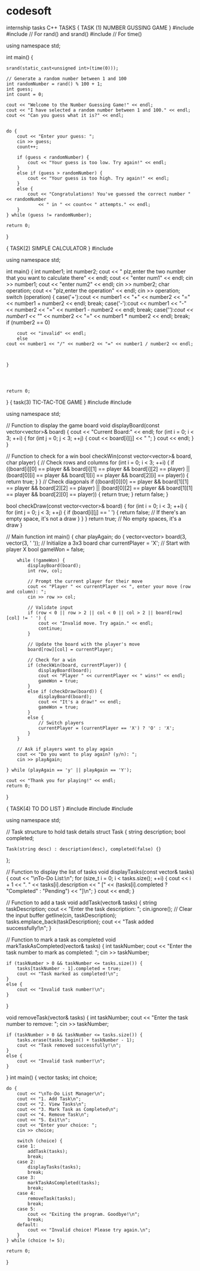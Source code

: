 # codesoft
internship tasks
C++ TASKS
{  TASK (1) NUMBER GUSSING GAME  }
#include <iostream>
#include <cstdlib>  // For rand() and srand()
#include <ctime>    // For time()

using namespace std;

int main() {
   
    srand(static_cast<unsigned int>(time(0)));

    // Generate a random number between 1 and 100
    int randomNumber = rand() % 100 + 1;
    int guess;
    int count = 0;

    cout << "Welcome to the Number Guessing Game!" << endl;
    cout << "I have selected a random number between 1 and 100." << endl;
    cout << "Can you guess what it is?" << endl;

    
    do {
        cout << "Enter your guess: ";
        cin >> guess;
        count++;

        if (guess < randomNumber) {
            cout << "Your guess is too low. Try again!" << endl;
        }
        else if (guess > randomNumber) {
            cout << "Your guess is too high. Try again!" << endl;
        }
        else {
            cout << "Congratulations! You've guessed the correct number " << randomNumber
                << " in " << count<< " attempts." << endl;
        }
    } while (guess != randomNumber);

    return 0;
}





{  TASK(2) SIMPLE CALCULATOR  }
#include <iostream>
  
using namespace std;

int main() {
    int number1;
    int number2;
    cout << " plz,enter the two number that you want to calculate there" << endl;
    cout << "enter num1" << endl;
    cin >> number1;
    cout << "enter num2" << endl;
    cin >> number2;
    char operation;
    cout << "plz,enter the operation" << endl;
    cin >> operation;
    switch (operation)
    {
    case('+'):cout << number1 << "+" << number2 << "=" << number1 + number2 << endl;
        break;
    case('-'):cout << number1 << "-" << number2 << "=" << number1 - number2 << endl;
        break;
    case('*'):cout << number1 << "*" << number2 << "=" << number1 * number2 << endl;
        break;
        if (number2 == 0)
           
        
        cout << "invalid" << endl;
        else
    cout << number1 << "/" << number2 << "=" << number1 / number2 << endl;
        
        
   
    }
    
   
    

    return 0;
}
{   task(3)  TIC-TAC-TOE GAME  }
#include <iostream>
#include <vector>

using namespace std;

// Function to display the game board
void displayBoard(const vector<vector<char>>& board) {
    cout << "Current Board:" << endl;
    for (int i = 0; i < 3; ++i) {
        for (int j = 0; j < 3; ++j) {
            cout << board[i][j] << " ";
        }
        cout << endl;
    }
}

// Function to check for a win
bool checkWin(const vector<vector<char>>& board, char player) {
    // Check rows and columns
    for (int i = 0; i < 3; ++i) {
        if ((board[i][0] == player && board[i][1] == player && board[i][2] == player) ||
            (board[0][i] == player && board[1][i] == player && board[2][i] == player)) {
            return true;
        }
    }
    // Check diagonals
    if ((board[0][0] == player && board[1][1] == player && board[2][2] == player) ||
        (board[0][2] == player && board[1][1] == player && board[2][0] == player)) {
        return true;
    }
    return false;
}

bool checkDraw(const vector<vector<char>>& board) {
    for (int i = 0; i < 3; ++i) {
        for (int j = 0; j < 3; ++j) {
            if (board[i][j] == ' ') {
                return false; // If there's an empty space, it's not a draw
            }
        }
    }
    return true; // No empty spaces, it's a draw
}

// Main function
int main() {
    char playAgain;
    do {
        vector<vector<char>> board(3, vector<char>(3, ' ')); // Initialize a 3x3 board
        char currentPlayer = 'X'; // Start with player X
        bool gameWon = false;

        while (!gameWon) {
            displayBoard(board);
            int row, col;

            // Prompt the current player for their move
            cout << "Player " << currentPlayer << ", enter your move (row and column): ";
            cin >> row >> col;

            // Validate input
            if (row < 0 || row > 2 || col < 0 || col > 2 || board[row][col] != ' ') {
                cout << "Invalid move. Try again." << endl;
                continue;
            }

            // Update the board with the player's move
            board[row][col] = currentPlayer;

            // Check for a win
            if (checkWin(board, currentPlayer)) {
                displayBoard(board);
                cout << "Player " << currentPlayer << " wins!" << endl;
                gameWon = true;
            }
            else if (checkDraw(board)) {
                displayBoard(board);
                cout << "It's a draw!" << endl;
                gameWon = true;
            }
            else {
                // Switch players
                currentPlayer = (currentPlayer == 'X') ? 'O' : 'X';
            }
        }

        // Ask if players want to play again
        cout << "Do you want to play again? (y/n): ";
        cin >> playAgain;

    } while (playAgain == 'y' || playAgain == 'Y');

    cout << "Thank you for playing!" << endl;
    return 0;
}

{   TASK(4)  TO DO LIST   }
#include <iostream>
#include <vector>
#include <string>

using namespace std;

// Task structure to hold task details
struct Task {
    string description;
    bool completed;

    Task(string desc) : description(desc), completed(false) {}
};

// Function to display the list of tasks
void displayTasks(const vector<Task>& tasks) {
    cout << "\nTo-Do List:\n";
    for (size_t i = 0; i < tasks.size(); ++i) {
        cout << i + 1 << ". " << tasks[i].description
            << " [" << (tasks[i].completed ? "Completed" : "Pending") << "]\n";
    }
    cout << endl;
}

// Function to add a task
void addTask(vector<Task>& tasks) {
    string taskDescription;
    cout << "Enter the task description: ";
    cin.ignore(); // Clear the input buffer
    getline(cin, taskDescription);
    tasks.emplace_back(taskDescription);
    cout << "Task added successfully!\n";
}

// Function to mark a task as completed
void markTaskAsCompleted(vector<Task>& tasks) {
    int taskNumber;
    cout << "Enter the task number to mark as completed: ";
    cin >> taskNumber;

    if (taskNumber > 0 && taskNumber <= tasks.size()) {
        tasks[taskNumber - 1].completed = true;
        cout << "Task marked as completed!\n";
    }
    else {
        cout << "Invalid task number!\n";
    }
}

void removeTask(vector<Task>& tasks) {
    int taskNumber;
    cout << "Enter the task number to remove: ";
    cin >> taskNumber;

    if (taskNumber > 0 && taskNumber <= tasks.size()) {
        tasks.erase(tasks.begin() + taskNumber - 1);
        cout << "Task removed successfully!\n";
    }
    else {
        cout << "Invalid task number!\n";
    }
}
int main() {
    vector<Task> tasks;
    int choice;

    do {
        cout << "\nTo-Do List Manager\n";
        cout << "1. Add Task\n";
        cout << "2. View Tasks\n";
        cout << "3. Mark Task as Completed\n";
        cout << "4. Remove Task\n";
        cout << "5. Exit\n";
        cout << "Enter your choice: ";
        cin >> choice;

        switch (choice) {
        case 1:
            addTask(tasks);
            break;
        case 2:
            displayTasks(tasks);
            break;
        case 3:
            markTaskAsCompleted(tasks);
            break;
        case 4:
            removeTask(tasks);
            break;
        case 5:
            cout << "Exiting the program. Goodbye!\n";
            break;
        default:
            cout << "Invalid choice! Please try again.\n";
        }
    } while (choice != 5);

    return 0;
}        
                         
                                                           
